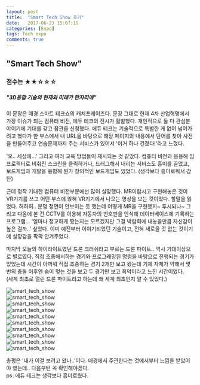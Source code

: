 ```yaml
---
layout: post
title:  "Smart Tech Show 후기"
date:   2017-06-23 15:07:19
categories: [Expo]
tags: Tech expo
comments: true
---
```

<!--more-->
<h2>"Smart Tech Show"</h2>

<h3>점수는 ★★☆☆☆</h3>

<h5>"3D융합 기술의 현재와 미래가 한자리에"</h5>


이 문장은 매경 스마트 테크쇼의 캐치프레이즈다. 문장 그대로 현재 4차 산업혁명에서 가장 이슈가 되는 컴퓨터 비전, 에듀 테크의 전시가 활발했다. 개인적으로 둘 다 관심분야이기에 기대를 갖고 참관을 신청했다. 에듀 테크는 기술적으로 특별한 게 없어 넘어가려고 했다가 한 부스에서 내 URL을 바탕으로 해당 페이지의 내용에서 단어를 찾아 사전을 만들어주고 연습문제까지 주는 서비스가 있어서 '이거 하나 건졌다!'라고 느꼈다.  

'오.. 세상에...' 그리고 여러 교육 방법들이 제시되는 것 같았다. 컴퓨터 비전과 응용해 빔 프로젝터로 비춰진 스크린을 클릭하거나, 드래그해서 내리는 서비스도 흥미를 끌었고, 보드게임과 개발을 융합해 뭔가 창의적인 보드게임도 있었다. (생각보다 흥미로워서 감탄)  

근데 정작 기대한 컴퓨터 비전부분에선 많이 실망했다. MR이랍시고 구현해놓은 것이 VR기기를 쓰고 어떤 부스에 앉혀 VR기기에서 나오는 영상을 보는 것이었다. 할말을 잃었다. 허허허.. 분명 정면이 안보이는 듯 했는데 어떻게 MR을 구현했지~ 투시되나~ 그리고 다음에 본 건 CCTV를 이용해 자동차의 번호판을 인식해 데이터베이스에 기록하는 프로그램... '얼마나 정교하게 짰는지는 모르겠지만 그걸 박람회에 내놓을만큼 자신감이 높은 걸까..' 싶었다. 이미 예전부터 이야기되었던 기술이고, 전혀 새로울 것 없는 것이기에 실망감을 팍팍 안겨주었다.  

마지막 오늘의 하이라이트였던 드론 크러쉬라고 부르는 드론 파이트.. 역시 기대이상으로 별로였다. 직접 조종해서하는 경기와 프로그래밍된 명령을 바탕으로 진행되는 경기가 있었는데 시간이 아까워 직접 조종하는 경기 2개만 보고 왔는데 기체 자체가 약해서 몇 번의 충돌 이후엔 숨이 멎는 것을 보고 두 경기만 보고 최악이라고 느낀 시간이었다.  
(세계 최초로 열린 드론 파이트라고 하는데 왜 세계 최초인지 알 수 있었다.)

![smart_tech_show](https://raw.githubusercontent.com/rjs1197/rjs1197.github.io/master/img/smart_tech_show/smart_tech_show_1.png)  
![smart_tech_show](https://raw.githubusercontent.com/rjs1197/rjs1197.github.io/master/img/smart_tech_show/smart_tech_show_2.png)  
![smart_tech_show](https://raw.githubusercontent.com/rjs1197/rjs1197.github.io/master/img/smart_tech_show/smart_tech_show_3.png)  
![smart_tech_show](https://raw.githubusercontent.com/rjs1197/rjs1197.github.io/master/img/smart_tech_show/smart_tech_show_4.png)  
![smart_tech_show](https://raw.githubusercontent.com/rjs1197/rjs1197.github.io/master/img/smart_tech_show/smart_tech_show_5.png)  
![smart_tech_show](https://raw.githubusercontent.com/rjs1197/rjs1197.github.io/master/img/smart_tech_show/smart_tech_show_6.png)  
![smart_tech_show](https://raw.githubusercontent.com/rjs1197/rjs1197.github.io/master/img/smart_tech_show/smart_tech_show_7.png)  
![smart_tech_show](https://raw.githubusercontent.com/rjs1197/rjs1197.github.io/master/img/smart_tech_show/smart_tech_show_8.png)  
![smart_tech_show](https://raw.githubusercontent.com/rjs1197/rjs1197.github.io/master/img/smart_tech_show/smart_tech_show_9.png)  
![smart_tech_show](https://raw.githubusercontent.com/rjs1197/rjs1197.github.io/master/img/smart_tech_show/smart_tech_show_10.png)  
  
총평은 '내가 이걸 보려고 왔나..'이다. 매경에서 주관한다는 것에서부터 느낌을 받았어야 했는데.. 다음부턴 꼭 확인해야겠다.  
ps. 에듀 테크는 생각보다 흥미로웠다.
